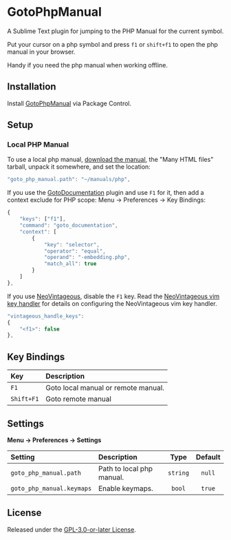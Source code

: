 # GotoPhpManual

A Sublime Text plugin for jumping to the PHP Manual for the current symbol.

Put your cursor on a php symbol and press `f1` or `shift+f1` to open the php manual in your browser.

Handy if you need the php manual when working offline.

## Installation

Install [GotoPhpManual](https://packagecontrol.io/packages/GotoPhpManual) via Package Control.

## Setup

### Local PHP Manual

To use a local php manual, [download the manual](https://www.php.net/download-docs.php), the "Many HTML files" tarball, unpack it somewhere, and set the location:

```js
"goto_php_manual.path": "~/manuals/php",
```

If you use the [GotoDocumentation](https://packagecontrol.io/packages/GotoDocumentation) plugin and use `F1` for it, then add a context exclude for PHP scope: Menu → Preferences → Key Bindings:

```js
{
    "keys": ["f1"],
    "command": "goto_documentation",
    "context": [
        {
            "key": "selector",
            "operator": "equal",
            "operand": "-embedding.php",
            "match_all": true
        }
    ]
},
```

If you use [NeoVintageous](https://packagecontrol.io/packages/NeoVintageous), disable the `F1` key. Read the [NeoVintageous vim key handler](https://blog.gerardroche.com/2022/09/22/neovintageous-key-handler/) for details on configuring the NeoVintageous vim key handler.

```js
"vintageous_handle_keys":
{
    "<f1>": false
},
```

## Key Bindings

Key        | Description
:----------|:-----------
`F1`       | Goto local manual or remote manual.
`Shift+F1` | Goto remote manual

## Settings

**Menu → Preferences → Settings**

Setting                   | Description               | Type     | Default
:-------------------------|:--------------------------|:--------:|:-------:
`goto_php_manual.path`    | Path to local php manual. | `string` | `null`
`goto_php_manual.keymaps` | Enable keymaps.           | `bool`   | `true`

## License

Released under the [GPL-3.0-or-later License](LICENSE).
